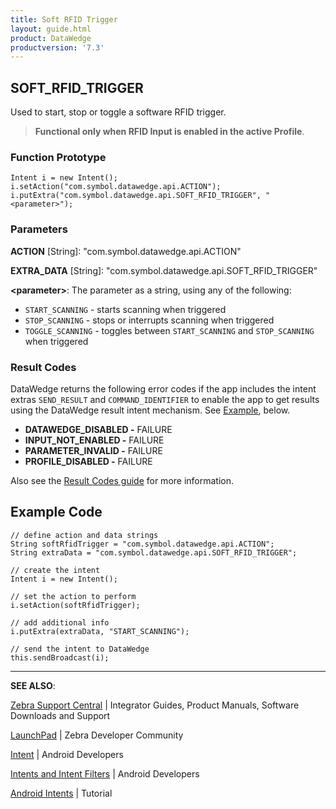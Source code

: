 ```yaml
---
title: Soft RFID Trigger 
layout: guide.html
product: DataWedge
productversion: '7.3'
---
```


## SOFT_RFID_TRIGGER 

Used to start, stop or toggle a software RFID trigger. 

> **Functional only when RFID Input is enabled in the active Profile**.

### Function Prototype

	Intent i = new Intent();
	i.setAction("com.symbol.datawedge.api.ACTION");
	i.putExtra("com.symbol.datawedge.api.SOFT_RFID_TRIGGER", "<parameter>");


### Parameters

**ACTION** [String]: "com.symbol.datawedge.api.ACTION"

**EXTRA_DATA** [String]: "com.symbol.datawedge.api.SOFT_RFID_TRIGGER"

**&lt;parameter&gt;**: The parameter as a string, using any of the following: 

* `START_SCANNING` - starts scanning when triggered
* `STOP_SCANNING` - stops or interrupts scanning when triggered
* `TOGGLE_SCANNING` - toggles between `START_SCANNING` and `STOP_SCANNING` when triggered

### Result Codes

DataWedge returns the following error codes if the app includes the intent extras `SEND_RESULT` and `COMMAND_IDENTIFIER` to enable the app to get results using the DataWedge result intent mechanism. See [Example](#example), below. 

* **DATAWEDGE_DISABLED -** FAILURE
* **INPUT_NOT_ENABLED -** FAILURE
* **PARAMETER_INVALID -** FAILURE
* **PROFILE_DISABLED -** FAILURE 

Also see the [Result Codes guide](../resultinfo) for more information.  

## Example Code

	// define action and data strings 
	String softRfidTrigger = "com.symbol.datawedge.api.ACTION"; 
	String extraData = "com.symbol.datawedge.api.SOFT_RFID_TRIGGER"; 

	// create the intent 
	Intent i = new Intent(); 

	// set the action to perform 
	i.setAction(softRfidTrigger); 

	// add additional info 
	i.putExtra(extraData, "START_SCANNING"); 

	// send the intent to DataWedge 
	this.sendBroadcast(i); 


-----

**SEE ALSO**:

[Zebra Support Central](https://www.zebra.com/us/en/support-downloads.html) | Integrator Guides, Product Manuals, Software Downloads and Support

[LaunchPad](https://developer.zebra.com/welcome) | Zebra Developer Community

[Intent](https://developer.android.com/reference/android/content/Intent.html) | Android Developers

[Intents and Intent Filters](http://developer.android.com/guide/components/intents-filters.html) | Android Developers

[Android Intents](http://www.vogella.com/tutorials/AndroidIntent/article.html) | Tutorial

